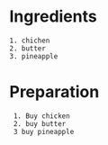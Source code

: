 # Ingredients
    1. chichen
    2. butter
    3. pineapple
# Preparation
     1. Buy chicken
     2. buy butter
     3 buy pineapple
